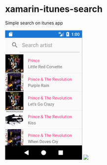 # xamarin-itunes-search
Simple search on itunes app

 <img src="https://github.com/rajjejosefsson/xamarin-itunes-search/blob/master/assets/start.png" width="250"/>
 
 <img src="https://github.com/rajjejosefsson/xamarin-itunes-search/blob/master/assets/images/search.png" width="250"/>
